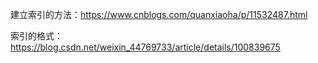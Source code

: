 建立索引的方法：https://www.cnblogs.com/quanxiaoha/p/11532487.html

索引的格式：https://blog.csdn.net/weixin_44769733/article/details/100839675